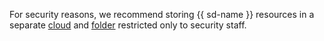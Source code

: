 For security reasons, we recommend storing {{ sd-name }} resources in a separate [cloud](../../resource-manager/concepts/resources-hierarchy.md#cloud) and [folder](../../resource-manager/concepts/resources-hierarchy.md#folder) restricted only to security staff.